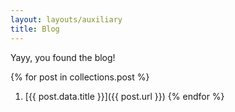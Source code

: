 ```yaml
---
layout: layouts/auxiliary
title: Blog
---
```


Yayy, you found the blog!

{% for post in collections.post %}
1. [{{ post.data.title }}]({{ post.url }})
{% endfor %}
